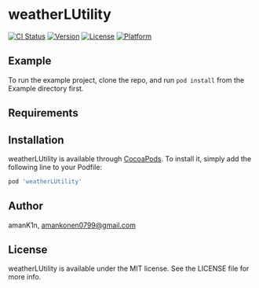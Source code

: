 # weatherLUtility

[![CI Status](https://img.shields.io/travis/amanK1n/weatherLUtility.svg?style=flat)](https://travis-ci.org/amanK1n/weatherLUtility)
[![Version](https://img.shields.io/cocoapods/v/weatherLUtility.svg?style=flat)](https://cocoapods.org/pods/weatherLUtility)
[![License](https://img.shields.io/cocoapods/l/weatherLUtility.svg?style=flat)](https://cocoapods.org/pods/weatherLUtility)
[![Platform](https://img.shields.io/cocoapods/p/weatherLUtility.svg?style=flat)](https://cocoapods.org/pods/weatherLUtility)

## Example

To run the example project, clone the repo, and run `pod install` from the Example directory first.

## Requirements

## Installation

weatherLUtility is available through [CocoaPods](https://cocoapods.org). To install
it, simply add the following line to your Podfile:

```ruby
pod 'weatherLUtility'
```

## Author

amanK1n, amankonen0799@gmail.com

## License

weatherLUtility is available under the MIT license. See the LICENSE file for more info.
